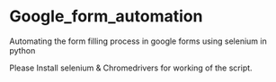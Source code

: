 # Google_form_automation
Automating the form filling process  in google forms using selenium in python 

Please Install selenium & Chromedrivers for working of the script.
 
 
